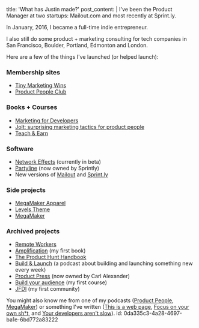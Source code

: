 title: 'What has Justin made?'
post_content: |
  I've been the Product Manager at two startups: Mailout.com and most recently at Sprint.ly.
  
  In January, 2016, I became a full-time indie entrepreneur.
  
  I also still do some product + marketing consulting for tech companies in San Francisco, Boulder, Portland, Edmonton and London.
  
  Here are a few of the things I've launched (or helped launch):
  
  <h3>Membership sites</h3>
  
  <ul>
      <li><a href="https://tinymarketingwins.com">Tiny Marketing Wins</a></li>
      <li><a href="http://productpeople.club">Product People Club</a></li>
  </ul>
  
  <h3>Books + Courses</h3>
  
  <ul>
      <li><a href="https://devmarketing.xyz">Marketing for Developers</a></li>
      <li><a href="https://justinjackson.ca/jolt">Jolt: surprising marketing tactics for product people</a></li>
      <li><a href="https://justinjackson.ca/teach">Teach &amp; Earn</a></li>
  </ul>
  
  <h3>Software</h3>
  
  <ul>
      <li><a href="http://networkeffects.me">Network Effects</a> (currently in beta)</li>
      <li><a href="http://partyline.rocks/">Partyline</a> (now owned by Sprintly)</li>
      <li>New versions of <a href="http://mailout.com">Mailout</a> and <a href="http://sprint.ly">Sprint.ly</a></li>
  </ul>
  
  <h3>Side projects</h3>
  
  <ul>
      <li><a href="http://store.megamaker.co">MegaMaker Apparel</a></li>
      <li><a href="http://levelstheme.com">Levels Theme</a></li>
      <li><a href="http://megamaker.co">MegaMaker</a></li>
  </ul>
  
  <h3>Archived projects</h3>
  
  <ul>
      <li><a href="http://remoteworkers.club">Remote Workers</a></li>
      <li><a href="https://gumroad.com/l/amplification">Amplification</a> (my first book)</li>
      <li><a href="https://gumroad.com/l/producthunt">The Product Hunt Handbook</a></li>
      <li><a href="http://buildandlaunch.net/">Build &amp; Launch</a> (a podcast about building and launching something new every week)</li>
      <li><a href="http://productpress.me">Product Press</a> (now owned by Carl Alexander)</li>
      <li><a href="https://justinjackson.ca/audiencecourse/">Build your audience</a> (my first course)</li>
      <li><a href="https://justinjackson.ca/jfdi/campfire/">JFDI</a> (my first community)</li>
  </ul>
  
  You might also know me from one of my podcasts (<a href="http://productpeople.tv">Product People</a>, <a href="http://megamaker.co">MegaMaker</a>) or something I've written (<a href="http://justinjackson.ca/words.html">This is a web page</a>, <a href="https://justinjackson.ca/focus-on-your-own-shit/">Focus on your own sh*t</a>, and <a href="https://sprint.ly/blog/your-developers-arent-slow/">Your developers aren't slow</a>).
id: 0da335c3-4a28-4697-ba1e-6bd772a83222
